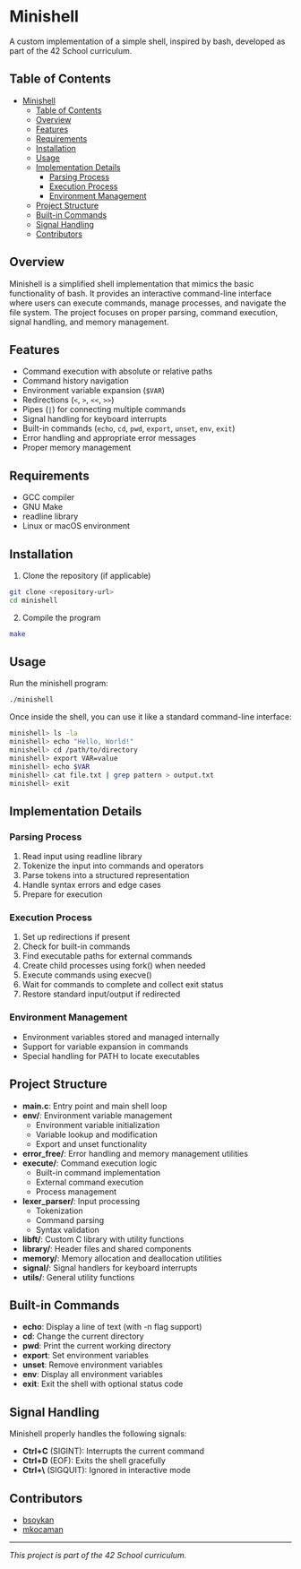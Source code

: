 # Minishell

A custom implementation of a simple shell, inspired by bash, developed as part of the 42 School curriculum.

## Table of Contents
- [Minishell](#minishell)
  - [Table of Contents](#table-of-contents)
  - [Overview](#overview)
  - [Features](#features)
  - [Requirements](#requirements)
  - [Installation](#installation)
  - [Usage](#usage)
  - [Implementation Details](#implementation-details)
    - [Parsing Process](#parsing-process)
    - [Execution Process](#execution-process)
    - [Environment Management](#environment-management)
  - [Project Structure](#project-structure)
  - [Built-in Commands](#built-in-commands)
  - [Signal Handling](#signal-handling)
  - [Contributors](#contributors)

## Overview

Minishell is a simplified shell implementation that mimics the basic functionality of bash. It provides an interactive command-line interface where users can execute commands, manage processes, and navigate the file system. The project focuses on proper parsing, command execution, signal handling, and memory management.

## Features

- Command execution with absolute or relative paths
- Command history navigation
- Environment variable expansion (`$VAR`)
- Redirections (`<`, `>`, `<<`, `>>`)
- Pipes (`|`) for connecting multiple commands
- Signal handling for keyboard interrupts
- Built-in commands (`echo`, `cd`, `pwd`, `export`, `unset`, `env`, `exit`)
- Error handling and appropriate error messages
- Proper memory management

## Requirements

- GCC compiler
- GNU Make
- readline library
- Linux or macOS environment

## Installation

1. Clone the repository (if applicable)
```bash
git clone <repository-url>
cd minishell
```

2. Compile the program
```bash
make
```

## Usage

Run the minishell program:
```bash
./minishell
```

Once inside the shell, you can use it like a standard command-line interface:

```bash
minishell> ls -la
minishell> echo "Hello, World!"
minishell> cd /path/to/directory
minishell> export VAR=value
minishell> echo $VAR
minishell> cat file.txt | grep pattern > output.txt
minishell> exit
```

## Implementation Details

### Parsing Process
1. Read input using readline library
2. Tokenize the input into commands and operators
3. Parse tokens into a structured representation
4. Handle syntax errors and edge cases
5. Prepare for execution

### Execution Process
1. Set up redirections if present
2. Check for built-in commands
3. Find executable paths for external commands
4. Create child processes using fork() when needed
5. Execute commands using execve()
6. Wait for commands to complete and collect exit status
7. Restore standard input/output if redirected

### Environment Management
- Environment variables stored and managed internally
- Support for variable expansion in commands
- Special handling for PATH to locate executables

## Project Structure

- **main.c**: Entry point and main shell loop
- **env/**: Environment variable management
  - Environment variable initialization
  - Variable lookup and modification
  - Export and unset functionality
- **error_free/**: Error handling and memory management utilities
- **execute/**: Command execution logic
  - Built-in command implementation
  - External command execution
  - Process management
- **lexer_parser/**: Input processing
  - Tokenization
  - Command parsing
  - Syntax validation
- **libft/**: Custom C library with utility functions
- **library/**: Header files and shared components
- **memory/**: Memory allocation and deallocation utilities
- **signal/**: Signal handlers for keyboard interrupts
- **utils/**: General utility functions

## Built-in Commands

- **echo**: Display a line of text (with -n flag support)
- **cd**: Change the current directory
- **pwd**: Print the current working directory
- **export**: Set environment variables
- **unset**: Remove environment variables
- **env**: Display all environment variables
- **exit**: Exit the shell with optional status code

## Signal Handling

Minishell properly handles the following signals:
- **Ctrl+C** (SIGINT): Interrupts the current command
- **Ctrl+D** (EOF): Exits the shell gracefully
- **Ctrl+\\** (SIGQUIT): Ignored in interactive mode

## Contributors

- [bsoykan](https://github.com/bsoykan)
- [mkocaman](https://github.com/mkocaman)

---

*This project is part of the 42 School curriculum.*